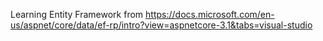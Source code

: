 Learning Entity Framework from https://docs.microsoft.com/en-us/aspnet/core/data/ef-rp/intro?view=aspnetcore-3.1&tabs=visual-studio
